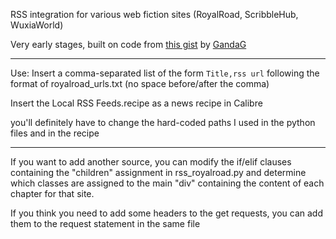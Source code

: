 RSS integration for various web fiction sites (RoyalRoad, ScribbleHub, WuxiaWorld) 

Very early stages, built on code from [this gist](https://gist.github.com/GandaG/2114eae3e2b1bceab6b7473f20fd97b4) by [GandaG](https://gist.github.com/GandaG)

----

Use:
Insert a comma-separated list of the form `Title,rss url` following the format of royalroad_urls.txt (no space before/after the comma)

Insert the Local RSS Feeds.recipe as a news recipe in Calibre

you'll definitely have to change the hard-coded paths I used in the python files and in the recipe

---

If you want to add another source, you can modify the if/elif clauses containing the "children" assignment in rss_royalroad.py and determine which classes are assigned to the main "div" containing the content of each chapter for that site.

If you think you need to add some headers to the get requests, you can add them to the request statement in the same file